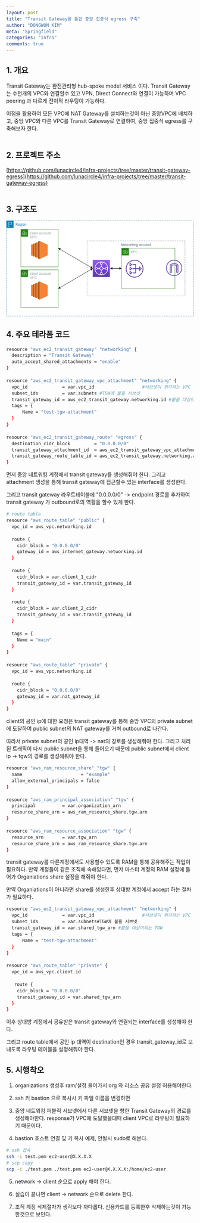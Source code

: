 ```yaml
---
layout: post
title: "Transit Gateway를 통한 중앙 집중식 egress 구축"
author: "DONGWON KIM"
meta: "Springfield"
categories: "Infra"
comments: true
---
```


## 1. 개요
Transit Gateway는 완전관리형 hub-spoke model 서비스 이다. Transit Gateway는 수천개의 VPC와 연결할수 있고 VPN, Direct Connect와 연결이 가능하며 VPC peering 과 다르게 전이적 라우팅이 가능하다.<br/>

이점을 활용하여 모든 VPC에 NAT Gateway를 설치하는것이 아닌 중앙VPC에 배치하고, 중앙 VPC와 다른 VPC를 Transit Gateway로 연결하여, 중앙 집중식 egress를 구축해보자 한다.
<br/><br/>

## 2. 프로젝트 주소
[https://github.com/lunacircle4/infra-projects/tree/master/transit-gateway-egress](https://github.com/lunacircle4/infra-projects/tree/master/transit-gateway-egress)
<br/><br/>

## 3. 구조도
![Image Alt 텍스트](/img/2021/7/7/tgw-central-egress.jpg)

## 4. 주요 테라폼 코드
```bash
resource "aws_ec2_transit_gateway" "networking" {
  description = "Transit Gateway"
  auto_accept_shared_attachments = "enable"
}

resource "aws_ec2_transit_gateway_vpc_attachment" "networking" {
  vpc_id             = var.vpc_id                  #서브넷이 위치하는 VPC
  subnet_ids         = var.subnets #TGW에 붙을 서브넷
  transit_gateway_id = aws_ec2_transit_gateway.networking.id #붙을 대상이되는 TGW
  tags = {
      Name = "test-tgw-attachment"
  }
}

resource "aws_ec2_transit_gateway_route" "egress" {
  destination_cidr_block         = "0.0.0.0/0"
  transit_gateway_attachment_id  = aws_ec2_transit_gateway_vpc_attachment.networking.id
  transit_gateway_route_table_id = aws_ec2_transit_gateway.networking.association_default_route_table_id
}
```

먼저 중앙 네트워킹 계정에서 transit gateway를 생성해줘야 한다. 그리고 attachment 생성을 통해 transit gateway에 접근할수 있는 interface를 생성한다.

그리고 transit gateway 라우트테이블에 "0.0.0.0/0" -> endpoint 경로를 추가하여 transit gateway 가 outbound로의 역활을 할수 있게 한다.

```bash
# route table
resource "aws_route_table" "public" {
  vpc_id = aws_vpc.networking.id

  route {
    cidr_block = "0.0.0.0/0"
    gateway_id = aws_internet_gateway.networking.id
  }

  route {
    cidr_block = var.client_1_cidr
    transit_gateway_id = var.transit_gateway_id
  }

  route {
    cidr_block = var.client_2_cidr
    transit_gateway_id = var.transit_gateway_id
  }

  tags = {
    Name = "main"
  }
}

resource "aws_route_table" "private" {
  vpc_id = aws_vpc.networking.id

  route {
    cidr_block = "0.0.0.0/0"
    gateway_id = var.nat_gateway_id
  }
}
```
client의 공인 ip에 대한 요청은 transit gateway를 통해 중앙 VPC의 private subnet에 도달하여 public subnet의 NAT gateway를 거쳐 outbound로 나간다.

따라서 private subnet의 공인 ip대역 -> nat의 경로를 생성해줘야 한다.
그리고 처리된 트래픽이 다시 public subnet을 통해 들어오기 때문에
public subnet에서 client ip -> tgw의 경로를 생성해줘야 한다.


```bash
resource "aws_ram_resource_share" "tgw" {
  name                      = "example"
  allow_external_principals = false
}

resource "aws_ram_principal_association" "tgw" {
  principal          = var.organization_arn
  resource_share_arn = aws_ram_resource_share.tgw.arn
}

resource "aws_ram_resource_association" "tgw" {
  resource_arn       = var.tgw_arn
  resource_share_arn = aws_ram_resource_share.tgw.arn
}
```
transit gateway를 다른계정에서도 사용할수 있도록 RAM을 통해 공유해주는 작업이 필요하다. 만약 계정들이 같은 조직에 속해있다면, 먼저 마스터 계정의 RAM 설정에 들어가 Organiations share 설정을 해줘야 한다.

만약 Organiations이 아니라면 share를 생성한후 상대방 계정에서 accept 하는 절차가 필요하다.

```bash
resource "aws_ec2_transit_gateway_vpc_attachment" "networking" {
  vpc_id             = var.vpc_id                  #서브넷이 위치하는 VPC
  subnet_ids         = var.subnets#TGW에 붙을 서브넷
  transit_gateway_id = var.shared_tgw_arn #붙을 대상이되는 TGW
  tags = {
      Name = "test-tgw-attachment"
  }
}

resource "aws_route_table" "private" {
  vpc_id = aws_vpc.client.id

   route {
    cidr_block = "0.0.0.0/0"
    transit_gateway_id = var.shared_tgw_arn
  }
}
```
이후 상대방 계정에서 공유받은 transit gateway와 연결되는 interface를 생성해야 한다. 

그리고 route table에서 공인 ip 대역이 destination인 경우 transit_gateway_id로 보내도록 라우팅 테이블을 설정해줘야 한다.

## 5. 시행착오
1. organizations 생성후 ram/설정 들어가서 org 와 리소스 공유 설정 허용해야한다.

2. ssh 키 bastion 으로 복사시 키 파일 이름을 변경하면 

3. 중앙 네트워킹 퍼블릭 서브넷에서 다른 서브넷을 향한 Transit Gateway의 경로를 생성해야한다. response가 VPC에 도달했을대때 client VPC로 라우팅이 필요하기 때문이다.

4. bastion 호스트 연결 및 키 복사 예제, 안될시 sudo로 해본다.
```bash
# ssh 접속
ssh -i test.pem ec2-user@X.X.X.X
# scp copy
scp -i ./test.pem ./test.pem ec2-user@X.X.X.X:/home/ec2-user
```

5. network -> client 순으로 apply 해야 한다.

6. 실습이 끝나면 client -> network 순으로 delete 한다.

7. 조직 계정 삭제절차가 생각보다 까다롭다. 신용카드를 등록한후 삭제하는것이 가능한것으로 보인다.

